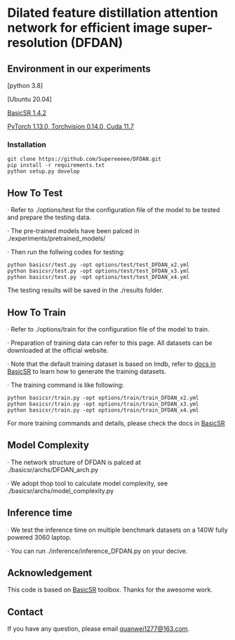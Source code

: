 # Dilated feature distillation attention network for efficient image super-resolution (DFDAN)

## Environment in our experiments
[python 3.8]

[Ubuntu 20.04]

[BasicSR 1.4.2](https://github.com/XPixelGroup/BasicSR)

[PyTorch 1.13.0, Torchvision 0.14.0, Cuda 11.7](https://pytorch.org/get-started/previous-versions/)

### Installation
```
git clone https://github.com/Supereeeee/DFDAN.git
pip install -r requirements.txt
python setup.py develop
```

## How To Test
· Refer to ./options/test for the configuration file of the model to be tested and prepare the testing data.  

· The pre-trained models have been palced in ./experiments/pretrained_models/  

· Then run the follwing codes for testing:  

```
python basicsr/test.py -opt options/test/test_DFDAN_x2.yml
python basicsr/test.py -opt options/test/test_DFDAN_x3.yml
python basicsr/test.py -opt options/test/test_DFDAN_x4.yml
```
The testing results will be saved in the ./results folder.

## How To Train
· Refer to ./options/train for the configuration file of the model to train.  

· Preparation of training data can refer to this page. All datasets can be downloaded at the official website.  

· Note that the default training dataset is based on lmdb, refer to [docs in BasicSR](https://github.com/XPixelGroup/BasicSR/blob/master/docs/DatasetPreparation.md) to learn how to generate the training datasets.  

· The training command is like following:
```
python basicsr/train.py -opt options/train/train_DFDAN_x2.yml
python basicsr/train.py -opt options/train/train_DFDAN_x3.yml
python basicsr/train.py -opt options/train/train_DFDAN_x4.yml
```
For more training commands and details, please check the docs in [BasicSR](https://github.com/XPixelGroup/BasicSR)  

## Model Complexity
· The network structure of DFDAN is palced at ./basicsr/archs/DFDAN_arch.py

· We adopt thop tool to calculate model complexity, see ./basicsr/archs/model_complexity.py

## Inference time
· We test the inference time on multiple benchmark datasets on a 140W fully powered 3060 laptop. 

· You can run ./inference/inference_DFDAN.py on your decive.


## Acknowledgement
This code is based on [BasicSR](https://github.com/XPixelGroup/BasicSR) toolbox. Thanks for the awesome work.

## Contact
If you have any question, please email quanwei1277@163.com.
